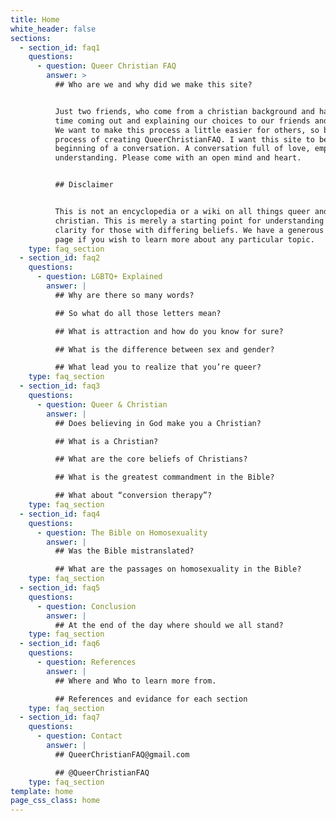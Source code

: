 ```yaml
---
title: Home
white_header: false
sections:
  - section_id: faq1
    questions:
      - question: Queer Christian FAQ
        answer: >
          ## Who are we and why did we make this site?


          Just two friends, who come from a christian background and had a hard
          time coming out and explaining our choices to our friends and family.
          We want to make this process a little easier for others, so began the
          process of creating QueerChristianFAQ. I want this site to be the
          beginning of a conversation. A conversation full of love, empathy, and
          understanding. Please come with an open mind and heart.


          ## Disclaimer


          This is not an encyclopedia or a wiki on all things queer and
          christian. This is merely a starting point for understanding and
          clarity for those with differing beliefs. We have a generous reference
          page if you wish to learn more about any particular topic.
    type: faq_section
  - section_id: faq2
    questions:
      - question: LGBTQ+ Explained
        answer: |
          ## Why are there so many words?

          ## So what do all those letters mean?

          ## What is attraction and how do you know for sure?

          ## What is the difference between sex and gender?

          ## What lead you to realize that you’re queer?
    type: faq_section
  - section_id: faq3
    questions:
      - question: Queer & Christian
        answer: |
          ## Does believing in God make you a Christian?

          ## What is a Christian?

          ## What are the core beliefs of Christians?

          ## What is the greatest commandment in the Bible?

          ## What about “conversion therapy”?
    type: faq_section
  - section_id: faq4
    questions:
      - question: The Bible on Homosexuality
        answer: |
          ## Was the Bible mistranslated?

          ## What are the passages on homosexuality in the Bible?
    type: faq_section
  - section_id: faq5
    questions:
      - question: Conclusion
        answer: |
          ## At the end of the day where should we all stand?
    type: faq_section
  - section_id: faq6
    questions:
      - question: References
        answer: |
          ## Where and Who to learn more from.

          ## References and evidance for each section
    type: faq_section
  - section_id: faq7
    questions:
      - question: Contact
        answer: |
          ## QueerChristianFAQ@gmail.com

          ## @QueerChristianFAQ
    type: faq_section
template: home
page_css_class: home
---
```

